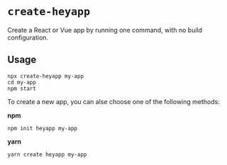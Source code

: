 # `create-heyapp`

Create a React or Vue app by running one command, with no build configuration.

## Usage

```
npx create-heyapp my-app
cd my-app
npm start
```

To create a new app, you can alse choose one of the following methods:

**npm**

```
npm init heyapp my-app
```

**yarn**

```
yarn create heyapp my-app
```
